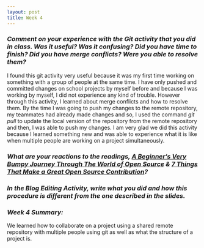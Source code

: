 ```yaml
---
layout: post
title: Week 4
---
```

### **_Comment on your experience with the Git activity that you did in class. Was it useful? Was it confusing? Did you have time to finish? Did you have merge conflicts? Were you able to resolve them?_**  
  I found this git activity very useful because it was my first time working on something with a group of people at the same time. I have only pushed and committed changes on school projects by myself before and because I was working by myself, I did not experience any kind of trouble. However through this activity, I learned about merge conflicts and how to resolve them. By the time I was going to push my changes to the remote repository, my teammates had already made changes and so, I used the command _git pull_ to update the local version of the repository from the remote repository and then, I was able to push my changes. I am very glad we did this activity because I learned something new and was able to experience what it is like when multiple people are working on a project simultaneously. 
### **_What are your reactions to the readings, [A Beginner‘s Very Bumpy Journey Through The World of Open Source][link] & [7 Things That Make a Great Open Source Contribution][another link]?_**

### **_In the Blog Editing Activity, write what you did and how this procedure is different from the one described in the slides._**

### **_Week 4 Summary:_**  
  We learned how to collaborate on a project using a shared remote repository with multiple people using git as well as what the structure of a project is. 

[link]: https://www.freecodecamp.org/news/a-beginners-very-bumpy-journey-through-the-world-of-open-source-4d108d540b39/
[another link]: https://blog.newrelic.com/engineering/open-source-contribution/
